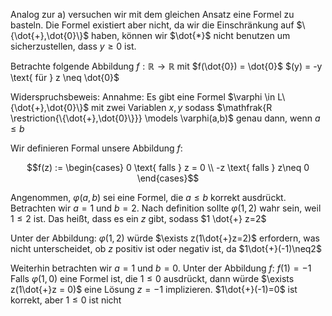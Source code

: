 
Analog zur a) versuchen wir mit dem gleichen Ansatz eine Formel zu basteln. Die Formel existiert aber nicht, da wir die Einschränkung auf $\{\dot{+},\dot{0}\}$ haben, können wir $\dot{*}$ nicht benutzen um sicherzustellen, dass $y \geq 0$ ist.

Betrachte folgende Abbildung $f : \mathbb{R} \to \mathbb{R}$ mit 
$f(\dot{0}) = \dot{0}$
$(y) = -y \text{ für } z \neq \dot{0}$

Widerspruchsbeweis:
Annahme: 
Es gibt eine Formel $\varphi \in L\{\dot{+},\dot{0}\}$ mit zwei Variablen $x,y$ sodass $\mathfrak{R \restriction{\{\dot{+},\dot{0}\}}} \models \varphi(a,b)$ genau dann, wenn $a \leq b$

Wir definieren Formal unsere Abbildung $f:$

 $$f(z) := \begin{cases} 0 \text{ falls } z = 0 \\ -z \text{ falls } z\neq 0 \end{cases}$$ 

Angenommen, $\varphi(a,b)$ sei eine Formel, die $a \leq b$ korrekt ausdrückt. Betrachten wir $a = 1$ und $b = 2$. Nach definition sollte $\varphi(1,2)$ wahr sein, weil $1 \leq 2$ ist. Das heißt, dass es ein $z$ gibt, sodass $1 \dot{+} z=2$

Unter der Abbildung:
$\varphi(1,2)$ würde $\exists z(1\dot{+}z=2)$ erfordern, was nicht unterscheidet, ob $z$ positiv ist oder negativ ist, da $1\dot{+}(-1)\neq2$

Weiterhin betrachten wir $a = 1$ und $b =0$.
Unter der Abbildung $f$:
$f(1)=-1$
Falls $\varphi(1,0)$ eine Formel ist, die $1 \leq 0$ ausdrückt, dann würde $\exists z(1\dot{+}z = 0)$ eine Lösung $z = -1$ implizieren.
$1\dot{+}(-1)=0$ ist korrekt, aber $1 \leq 0$ ist nicht